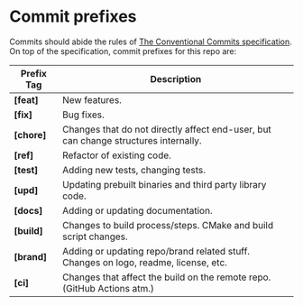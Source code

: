 # Commit prefixes

Commits should abide the rules of [The Conventional Commits specification](https://www.conventionalcommits.org/en/v1.0.0/).
On top of the specification, commit prefixes for this repo are:

| Prefix Tag  | Description |
| ----------  | ----------- |
| **[feat]**  | New features. |
| **[fix]**   | Bug fixes. |
| **[chore]** | Changes that do not directly affect end-user, but can change structures internally. |
| **[ref]**   | Refactor of existing code. |
| **[test]**  | Adding new tests, changing tests. |
| **[upd]**   | Updating prebuilt binaries and third party library code. |
| **[docs]**  | Adding or updating documentation. |
| **[build]** | Changes to build process/steps. CMake and build script changes. |
| **[brand]** | Adding or updating repo/brand related stuff. Changes on logo, readme, license, etc. |
| **[ci]**    | Changes that affect the build on the remote repo. (GitHub Actions atm.) |
